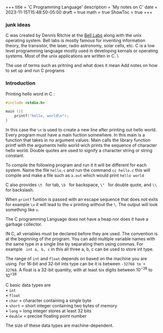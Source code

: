 +++
title = 'C Programming Language'
description = 'My notes on C'
date = 2023-11-15T15:48:50-05:00
draft = true
math = true
ShowToc = true
+++

### junk ideas
C was created by Dennis Ritchie at the [Bell Labs](https://www.bell-labs.com/) along with the unix operating system. Bell labs is mostly famous for inventing information theory, the transistor, the laser, radio astronomy, solar cells, etc. C is a low level programming language mostly used in developing kernals or operating systems. Most of the unix applications are written in C. \

The use of terms such as pritning and what does it mean
Add notes on how to set up and run C programs


### Introduction
Printing hello word in C :

```C
#include <stdio.h>

main (){
    printf("hello, world\n");
}

```
In this case the `\n` is used to create a new line after printing out hello world. Every program must have a main fuction somewhere. In this main is a function that takes in no argument values. Main calls the library function printf with the arguments hello world wich prints the sequence of character hello world. Double quotes are used to signify a character string or string constant.

To compile the following program and run it it will be different for each system. Name the file `hello.c` and run the command `cc hello.c` this will compile and make a file such as `a.out` which would print `hello world` 

C also provides `\t ` for tab, `\b ` for backspace, `\" ` for double quote, and `\\` for backslash. 

When `printf` funtion is passed with an escape sequence that does not exits for example `\v` it will lead to the v printing without the `\`. The output will look something like `v`. 

The C programming Language does not have a heap nor does it have a garbage collector. 

IN C, all veriables must be declared before they are used. The convention is at the beginning of the program. You can add multiple variable names with the same type in a single line by separating them using commas. For example ` int a, b, c` in this all three a, b, c can be used to store int type.

The range of `int` and `float` depends on based on the machine you are using. For 16-bit and 32-bit ints type can be it is between `-32768 to + 32768`. A float is a 32-bit quantity, with at least six digits between $10^{-38}$ to $10^{+38}$

C basic data types are \
• `int` \
• `float` \
• `char` = character containing a single byte\
• `short` = short integer containing two bytes of memory\
• `long` = long integer stores at least 32 bits \
• `double` = precise floating point number 

The size of these data types are machine-dependent. 

